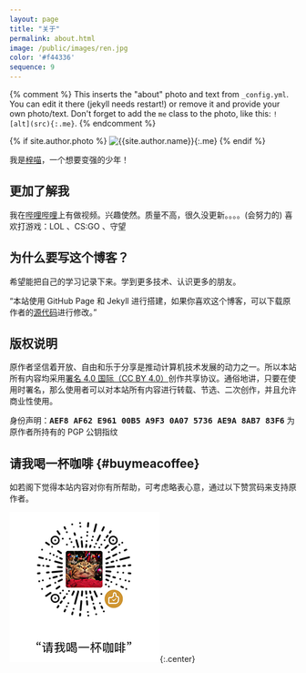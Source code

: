 ```yaml
---
layout: page
title: "关于"
permalink: about.html
image: /public/images/ren.jpg
color: '#f44336'
sequence: 9
---
```



{% comment %}
  This inserts the "about" photo and text from `_config.yml`.
  You can edit it there (jekyll needs restart!) or remove it and provide your own photo/text.
  Don't forget to add the `me` class to the photo, like this: `![alt](src){:.me}`.
{% endcomment %}

{% if site.author.photo %}
  ![{{site.author.name}}]({{site.author.photo}}){:.me}
{% endif %}


我是<u>梓喵</u>，一个想要变强的少年！


## 更加了解我

我在[哔哩哔哩](https://space.bilibili.com/36718916)上有做视频。兴趣使然。质量不高，很久没更新。。。。(会努力的)
喜欢打游戏：LOL 、CS:GO 、守望


## 为什么要写这个博客？

希望能把自己的学习记录下来。学到更多技术、认识更多的朋友。

“本站使用 GitHub Page 和 Jekyll 进行搭建，如果你喜欢这个博客，可以下载原作者的[源代码](https://github.com/myanbin/myanbin.github.io)进行修改。”

## 版权说明

原作者坚信着开放、自由和乐于分享是推动计算机技术发展的动力之一。所以本站所有内容均采用[署名 4.0 国际（CC BY 4.0）](http://creativecommons.org/licenses/by/4.0/deed.zh)创作共享协议。通俗地讲，只要在使用时署名，那么使用者可以对本站所有内容进行转载、节选、二次创作，并且允许商业性使用。


<div class="message">
身份声明：<span style="font-weight: bold; font-family: 'Source Code Pro', 'Andale Mono', Consolas, monospace">AEF8 AF62 E961 00B5 A9F3  0A07 5736 AE9A 8AB7 83F6</span> 为原作者所持有的 PGP 公钥指纹
</div>

## 请我喝一杯咖啡 {#buymeacoffee}

如若阁下觉得本站内容对你有所帮助，可考虑略表心意，通过以下赞赏码来支持原作者。

![Buy me a coffee](/public/images/buymeacoffee.png){:.center}

